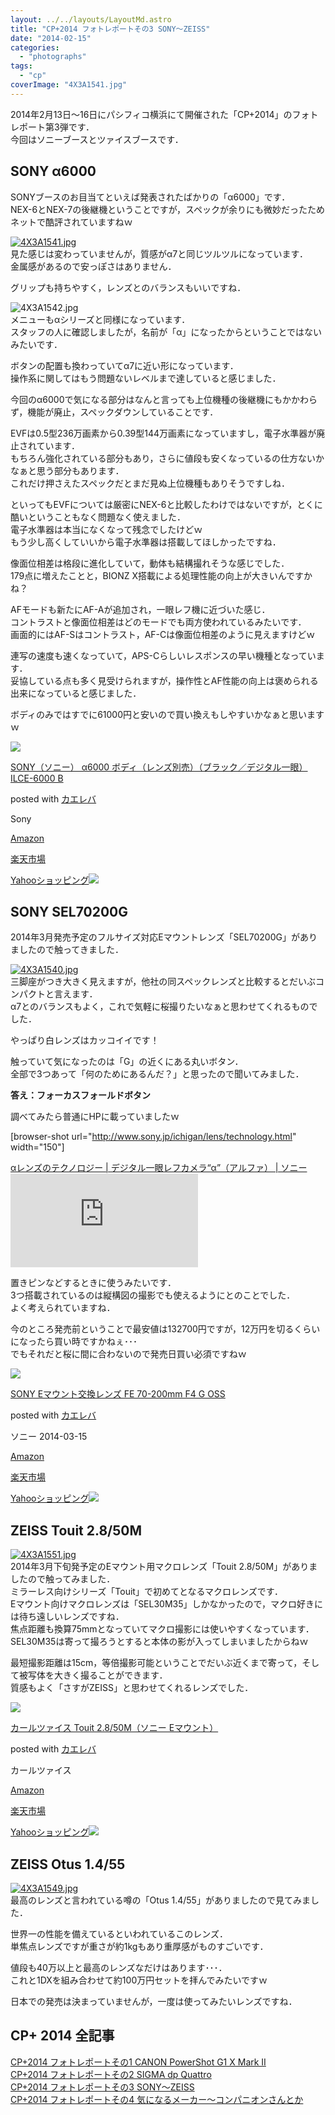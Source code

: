 ```yaml
---
layout: ../../layouts/LayoutMd.astro
title: "CP+2014 フォトレポートその3 SONY～ZEISS"
date: "2014-02-15"
categories: 
  - "photographs"
tags: 
  - "cp"
coverImage: "4X3A1541.jpg"
---
```


2014年2月13日～16日にパシフィコ横浜にて開催された「CP+2014」のフォトレポート第3弾です．  
今回はソニーブースとツァイスブースです．

## SONY α6000

SONYブースのお目当てといえば発表されたばかりの「α6000」です．  
NEX-6とNEX-7の後継機ということですが，スペックが余りにも微妙だったためネットで酷評されていますねｗ

[![4X3A1541.jpg](images/12518665473_773bddaa1d_b.jpg)](http://www.flickr.com/photos/67522130@N08/12518665473/ "4X3A1541.jpg")  
見た感じは変わっていませんが，質感がα7と同じツルツルになっています．  
金属感があるので安っぽさはありません．

グリップも持ちやすく，レンズとのバランスもいいですね．

![4X3A1542.jpg](images/12518554525_420288d7af_b.jpg)  
メニューもαシリーズと同様になっています．  
スタッフの人に確認しましたが，名前が「α」になったからということではないみたいです．

ボタンの配置も換わっていてα7に近い形になっています．  
操作系に関してはもう問題ないレベルまで達していると感じました．

今回のα6000で気になる部分はなんと言っても上位機種の後継機にもかかわらず，機能が廃止，スペックダウンしていることです．

EVFは0.5型236万画素から0.39型144万画素になっていますし，電子水準器が廃止されています．  
もちろん強化されている部分もあり，さらに値段も安くなっているの仕方ないかなぁと思う部分もあります．  
これだけ押さえたスペックだとまだ見ぬ上位機種もありそうですしね．

といってもEVFについては厳密にNEX-6と比較したわけではないですが，とくに酷いということもなく問題なく使えました．  
電子水準器は本当になくなって残念でしたけどｗ  
もう少し高くしていいから電子水準器は搭載してほしかったですね．

像面位相差は格段に進化していて，動体も結構撮れそうな感じでした．  
179点に増えたことと，BIONZ X搭載による処理性能の向上が大きいんですかね？

AFモードも新たにAF-Aが追加され，一眼レフ機に近づいた感じ．  
コントラストと像面位相差はどのモードでも両方使われているみたいです．  
画面的にはAF-Sはコントラスト，AF-Cは像面位相差のように見えますけどｗ

連写の速度も速くなっていて，APS-Cらしいレスポンスの早い機種となっています．  
妥協している点も多く見受けられますが，操作性とAF性能の向上は褒められる出来になっていると感じました．

ボディのみではすでに61000円と安いので買い換えもしやすいかなぁと思いますｗ

[![](images/31mV7RPS1xL._SL160_.jpg)](https://www.amazon.co.jp/exec/obidos/ASIN/B00IEPJQBM/mizuka123-22/ref=nosim/)

[SONY（ソニー） α6000 ボディ（レンズ別売）（ブラック／デジタル一眼） ILCE-6000 B](https://www.amazon.co.jp/exec/obidos/ASIN/B00IEPJQBM/mizuka123-22/ref=nosim/)

posted with [カエレバ](http://kaereba.com)

Sony

[Amazon](http://www.amazon.co.jp/gp/search?keywords=ILCE-6000&__mk_ja_JP=%83J%83%5E%83J%83i&tag=mizuka123-22 "アマゾン")

[楽天市場](http://hb.afl.rakuten.co.jp/hgc/032b53ee.4b34c5ee.0f4a541e.f440145e/?pc=http%3A%2F%2Fsearch.rakuten.co.jp%2Fsearch%2Fmall%2FILCE-6000%2F-%2Ff.1-p.1-s.1-sf.0-st.A-v.2%3Fx%3D0%26scid%3Daf_ich_link_urltxt%26m%3Dhttp%3A%2F%2Fm.rakuten.co.jp%2F "楽天市場")

[Yahooショッピング![](//ad.jp.ap.valuecommerce.com/servlet/gifbanner?sid=3066752&pid=881990642)](//ck.jp.ap.valuecommerce.com/servlet/referral?sid=3066752&pid=881990642&vc_url=http%3A%2F%2Fshopping.search.yahoo.co.jp%2Fsearch%3FuIv%3Don%26ei%3DUTF-8%26tab_ex%3Dcommerce%26slider%3D0%26va%3DILCE-6000 "Yahooショッピング")

## SONY SEL70200G

2014年3月発売予定のフルサイズ対応Eマウントレンズ「SEL70200G」がありましたので触ってきました．

[![4X3A1540.jpg](images/12518659443_05f8929703_b.jpg)](http://www.flickr.com/photos/67522130@N08/12518659443/ "4X3A1540.jpg")  
三脚座がつき大きく見えますが，他社の同スペックレンズと比較するとだいぶコンパクトと言えます．  
α7とのバランスもよく，これで気軽に桜撮りたいなぁと思わせてくれるものでした．

やっぱり白レンズはカッコイイです！

触っていて気になったのは「G」の近くにある丸いボタン．  
全部で3つあって「何のためにあるんだ？」と思ったので聞いてみました．

**答え：フォーカスフォールドボタン**

調べてみたら普通にHPに載っていましたｗ

\[browser-shot url="http://www.sony.jp/ichigan/lens/technology.html" width="150"\]

[αレンズのテクノロジー | デジタル一眼レフカメラ“α”（アルファ） | ソニー](http://www.sony.jp/ichigan/lens/technology.html) [![](http://b.hatena.ne.jp/entry/image/http://www.sony.jp/ichigan/lens/technology.html)](http://b.hatena.ne.jp/entry/http://www.sony.jp/ichigan/lens/technology.html)

置きピンなどするときに使うみたいです．  
3つ搭載されているのは縦構図の撮影でも使えるようにとのことでした．  
よく考えられていますね．

今のところ発売前ということで最安値は132700円ですが，12万円を切るくらいになったら買い時ですかねぇ･･･  
でもそれだと桜に間に合わないので発売日買い必須ですねｗ

[![](images/41H-Q0HBZsL._SL160_.jpg)](https://www.amazon.co.jp/exec/obidos/ASIN/B00FYOF8X6/mizuka123-22/ref=nosim/)

[SONY Eマウント交換レンズ FE 70-200mm F4 G OSS](https://www.amazon.co.jp/exec/obidos/ASIN/B00FYOF8X6/mizuka123-22/ref=nosim/)

posted with [カエレバ](http://kaereba.com)

ソニー 2014-03-15

[Amazon](http://www.amazon.co.jp/gp/search?keywords=FE%2070-200mm%20F4%20G%20OSS&__mk_ja_JP=%83J%83%5E%83J%83i&tag=mizuka123-22 "アマゾン")

[楽天市場](http://hb.afl.rakuten.co.jp/hgc/032b53ee.4b34c5ee.0f4a541e.f440145e/?pc=http%3A%2F%2Fsearch.rakuten.co.jp%2Fsearch%2Fmall%2FFE%252070-200mm%2520F4%2520G%2520OSS%2F-%2Ff.1-p.1-s.1-sf.0-st.A-v.2%3Fx%3D0%26scid%3Daf_ich_link_urltxt%26m%3Dhttp%3A%2F%2Fm.rakuten.co.jp%2F "楽天市場")

[Yahooショッピング![](//ad.jp.ap.valuecommerce.com/servlet/gifbanner?sid=3066752&pid=881990642)](//ck.jp.ap.valuecommerce.com/servlet/referral?sid=3066752&pid=881990642&vc_url=http%3A%2F%2Fshopping.search.yahoo.co.jp%2Fsearch%3FuIv%3Don%26ei%3DUTF-8%26tab_ex%3Dcommerce%26slider%3D0%26va%3DFE%252070-200mm%2520F4%2520G%2520OSS "Yahooショッピング")

## ZEISS Touit 2.8/50M

[![4X3A1551.jpg](images/12518671083_557bc49a47_b.jpg)](http://www.flickr.com/photos/67522130@N08/12518671083/ "4X3A1551.jpg")  
2014年3月下旬発予定のEマウント用マクロレンズ「Touit 2.8/50M」がありましたので触ってみました．  
ミラーレス向けシリーズ「Touit」で初めてとなるマクロレンズです．  
Eマウント向けマクロレンズは「SEL30M35」しかなかったので，マクロ好きには待ち遠しいレンズですね．  
焦点距離も換算75mmとなっていてマクロ撮影には使いやすくなっています．  
SEL30M35は寄って撮ろうとすると本体の影が入ってしまいましたからねｗ

最短撮影距離は15cm，等倍撮影可能ということでだいぶ近くまで寄って，そして被写体を大きく撮ることができます．  
質感もよく「さすがZEISS」と思わせてくれるレンズでした．

[![](images/31fJoREVebL._SL160_.jpg)](https://www.amazon.co.jp/exec/obidos/ASIN/B00I4UI924/mizuka123-22/ref=nosim/)

[カールツァイス Touit 2.8/50M（ソニー Eマウント）](https://www.amazon.co.jp/exec/obidos/ASIN/B00I4UI924/mizuka123-22/ref=nosim/)

posted with [カエレバ](http://kaereba.com)

カールツァイス

[Amazon](http://www.amazon.co.jp/gp/search?keywords=Touit%202.8%20%83J%81%5B%83%8B%83c%83%40%83C%83X&__mk_ja_JP=%83J%83%5E%83J%83i&tag=mizuka123-22 "アマゾン")

[楽天市場](http://hb.afl.rakuten.co.jp/hgc/032b53ee.4b34c5ee.0f4a541e.f440145e/?pc=http%3A%2F%2Fsearch.rakuten.co.jp%2Fsearch%2Fmall%2FTouit%25202.8%2520%25E3%2582%25AB%25E3%2583%25BC%25E3%2583%25AB%25E3%2583%2584%25E3%2582%25A1%25E3%2582%25A4%25E3%2582%25B9%2F-%2Ff.1-p.1-s.1-sf.0-st.A-v.2%3Fx%3D0%26scid%3Daf_ich_link_urltxt%26m%3Dhttp%3A%2F%2Fm.rakuten.co.jp%2F "楽天市場")

[Yahooショッピング![](//ad.jp.ap.valuecommerce.com/servlet/gifbanner?sid=3066752&pid=881990642)](//ck.jp.ap.valuecommerce.com/servlet/referral?sid=3066752&pid=881990642&vc_url=http%3A%2F%2Fshopping.search.yahoo.co.jp%2Fsearch%3FuIv%3Don%26ei%3DUTF-8%26tab_ex%3Dcommerce%26slider%3D0%26va%3DTouit%25202.8%2520%25E3%2582%25AB%25E3%2583%25BC%25E3%2583%25AB%25E3%2583%2584%25E3%2582%25A1%25E3%2582%25A4%25E3%2582%25B9 "Yahooショッピング")

## ZEISS Otus 1.4/55

[![4X3A1549.jpg](images/12519028844_e2c47a6d75_b.jpg)](http://www.flickr.com/photos/67522130@N08/12519028844/ "4X3A1549.jpg")  
最高のレンズと言われている噂の「Otus 1.4/55」がありましたので見てみました．

世界一の性能を備えているといわれているこのレンズ．  
単焦点レンズですが重さが約1kgもあり重厚感がものすごいです．

値段も40万以上と最高のレンズなだけはあります･･･．  
これと1DXを組み合わせて約100万円セットを拝んでみたいですｗ

日本での発売は決まっていませんが，一度は使ってみたいレンズですね．

## CP+ 2014 全記事

[CP+2014 フォトレポートその1 CANON PowerShot G1 X Mark II](//mizuka123.net/5275/)  
[CP+2014 フォトレポートその2 SIGMA dp Quattro](//mizuka123.net/5281/)  
[CP+2014 フォトレポートその3 SONY～ZEISS](//mizuka123.net/5287/)  
[CP+2014 フォトレポートその4 気になるメーカー～コンパニオンさんとか](//mizuka123.net/5316/)
